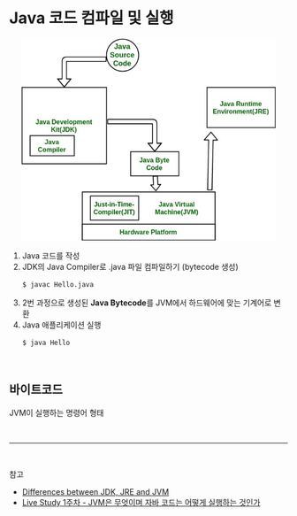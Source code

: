 # Java 코드 컴파일 및 실행

<p align="center">
    <img src="../image/JRE_JDK_JVM.jpeg"  width="460" height="auto">
</p>

1. Java 코드를 작성
2. JDK의 Java Compiler로 .java 파일 컴파일하기 (bytecode 생성)
   ```bash
   $ javac Hello.java
   ```
3. 2번 과정으로 생성된 **Java Bytecode**를 JVM에서 하드웨어에 맞는 기계어로 변환
4. Java 애플리케이션 실행
   ```bash
   $ java Hello
   ```

<br/>

## 바이트코드

JVM이 실행하는 명령어 형태

<br/>

---

<br/>

참고
- [Differences between JDK, JRE and JVM](https://www.geeksforgeeks.org/differences-jdk-jre-jvm/)
- [Live Study 1주차 - JVM은 무엇이며 자바 코드는 어떻게 실행하는 것인가](https://youngjinmo.github.io/2021/01/livestudy-week-01/#bytecode)